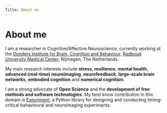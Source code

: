 ```yaml
---
Title: About me
---
```


# About me
I am a researcher in Cognitive/Affective Neuroscience, currently working at the [Donders Institute for Brain, Cognition and Behaviour](https://www.ru.nl/donders), [Radboud University Medical Center](https://www.radboudumc.nl), Nijmegen, The Netherlands.

My main research interests include **stress**, **resilience**, **mental health**, **advanced (real-time) neuroimaging**, **neurofeedback**, **large-scale brain networks**, **embodied cognition** and **numerical cognition**.

I am a strong advocate of **Open Science** and the **development of free methods and software technologies**. My best know contribution in this domain is [Expyriment](https://www.expyriment.org), a Python library for designing and conducting timing-critical bahavioural and neuroimaging experiments.
